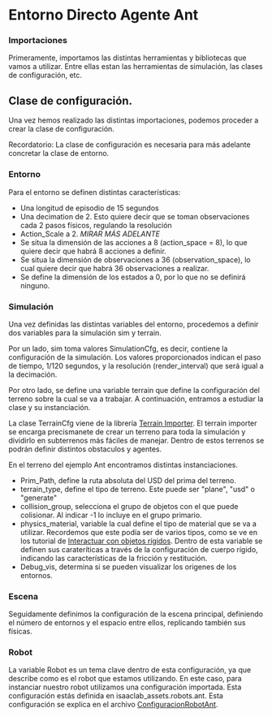 # Entorno Directo Agente Ant

### Importaciones

Primeramente, importamos las distintas herramientas y bibliotecas que vamos a utilizar. Entre ellas estan las herramientas de simulación, las clases de configuración, etc.

## Clase de configuración.

Una vez hemos realizado las distintas importaciones, podemos proceder a crear la clase de configuración.

Recordatorio: La clase de configuración es necesaria para más adelante concretar la clase de entorno.

### Entorno
Para el entorno se definen distintas características:
- Una longitud de episodio de 15 segundos
- Una decimation de 2. Esto quiere decir que se toman observaciones cada 2 pasos físicos, regulando la resolución
- Action_Scale a 2. *MIRAR MÁS ADELANTE*
- Se situa la dimensión de las acciones a 8 (action_space = 8), lo que quiere decir que habrá 8 acciones a definir.
- Se situa la dimensión de observaciones a 36 (observation_space), lo cual quiere decir que habrá 36 observaciones a realizar.
- Se define la dimensión de los estados a 0, por lo que no se definirá ninguno.

### Simulación

Una vez definidas las distintas variables del entorno, procedemos a definir dos variables para la simulación sim y terrain.

Por un lado, sim toma valores SimulationCfg, es decir, contiene la configuración de la simulación. Los valores proporcionados indican el paso de tiempo, 1/120 segundos,  y la resolución (render_interval) que será igual a la decimación.

Por otro lado, se define una variable terrain que define la configuración del terreno sobre la cual se va a trabajar. A continuación, entramos a estudiar la clase y su instanciación.

La clase TerrainCfg viene de la librería [Terrain Importer](https://isaac-sim.github.io/IsaacLab/main/source/api/lab/isaaclab.terrains.html#). El terrain importer se encarga precismanete de crear un terreno para toda la simulación y dividirlo en subterrenos más fáciles de manejar. Dentro de estos terrenos se podrán definir distintos obstaculos y agentes.

En el terreno del ejemplo Ant encontramos distintas instanciaciones. 
- Prim_Path, define la ruta absoluta del USD del prima del terreno.
- terrain_type, define el tipo de terreno. Este puede ser "plane", "usd" o "generate"
- collision_group, selecciona el grupo de objetos con el que puede colisionar. Al indicar -1 lo incluye en el grupo primario.
- physics_material, variable la cual define el tipo de material que se va a utilizar. Recordemos que este podía ser de varios tipos, como se ve en los tutorial de [Interactuar con objetos rígidos](TutorialesIsaaclab/T01_InteractuarObjetoRigido.md). Dentro de esta variable se definen sus carateríticas a través de la configuración de cuerpo rígido, indicando las características de la fricción y restitución.
- Debug_vis, determina si se pueden visualizar los origenes de los entornos.

### Escena

Seguidamente definimos la configuración de la escena principal, definiendo el número de entornos y el espacio entre ellos, replicando también sus físicas.

### Robot

La variable Robot es un tema clave dentro de esta configuración, ya que describe como es el robot que estamos utilizando. En este caso, para instanciar nuestro robot utilizamos una configuración importada. Esta configuración estás definida en isaaclab_assets.robots.ant. Esta configuración se explica en el archivo [ConfiguracionRobotAnt](AgenteAnt/ConfiguracionRobotAnt.md).

